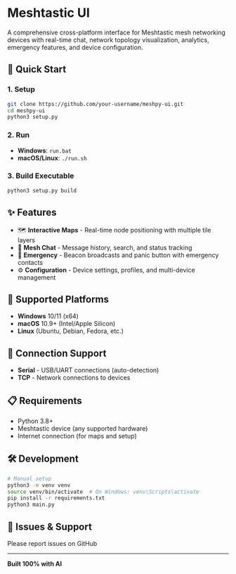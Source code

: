# Meshtastic UI

A comprehensive cross-platform interface for Meshtastic mesh networking devices with real-time chat, network topology visualization, analytics, emergency features, and device configuration.

## 🚀 Quick Start

### 1. Setup
```bash
git clone https://github.com/your-username/meshpy-ui.git
cd meshpy-ui
python3 setup.py
```

### 2. Run
- **Windows**: `run.bat`
- **macOS/Linux**: `./run.sh`

### 3. Build Executable
```bash
python3 setup.py build
```

## ✨ Features

- 🗺️ **Interactive Maps** - Real-time node positioning with multiple tile layers
- 💬 **Mesh Chat** - Message history, search, and status tracking
- 🚨 **Emergency** - Beacon broadcasts and panic button with emergency contacts
- ⚙️ **Configuration** - Device settings, profiles, and multi-device management

## 📱 Supported Platforms

- **Windows** 10/11 (x64)
- **macOS** 10.9+ (Intel/Apple Silicon)
- **Linux** (Ubuntu, Debian, Fedora, etc.)

## 🔌 Connection Support

- **Serial** - USB/UART connections (auto-detection)
- **TCP** - Network connections to devices

## 📋 Requirements

- Python 3.8+
- Meshtastic device (any supported hardware)
- Internet connection (for maps and setup)

## 🛠️ Development

```bash
# Manual setup
python3 -m venv venv
source venv/bin/activate  # On Windows: venv\Scripts\activate
pip install -r requirements.txt
python3 main.py
```

## 🐛 Issues & Support

Please report issues on GitHub

---

**Built 100% with AI** 